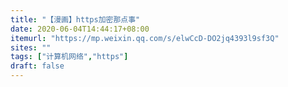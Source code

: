 ```yaml
---
title: "【漫画】https加密那点事"
date: 2020-06-04T14:44:17+08:00
itemurl: "https://mp.weixin.qq.com/s/elwCcD-DO2jq4393l9sf3Q"
sites: ""
tags: ["计算机网络","https"]
draft: false
---
```


